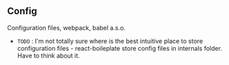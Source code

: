 ## Config

Configuration files, webpack, babel a.s.o.

* `TODO` : I'm not totally sure where is the best intuitive place to store
configuration files - react-boileplate store config files in internals folder. Have to think about it.
